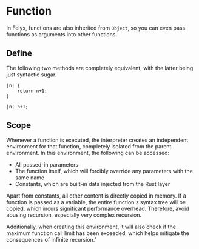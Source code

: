 # Function

In Felys, functions are also inherited from `Object`, so you can even pass functions as arguments into other functions.

## Define

The following two methods are completely equivalent, with the latter being just syntactic sugar.

```
|n| {
    return n+1;
}
```

```
|n| n+1;
```

## Scope

Whenever a function is executed, the interpreter creates an independent environment for that function, completely isolated from the parent environment. In this environment, the following can be accessed:

- All passed-in parameters
- The function itself, which will forcibly override any parameters with the same name
- Constants, which are built-in data injected from the Rust layer

Apart from constants, all other content is directly copied in memory. If a function is passed as a variable, the entire function's syntax tree will be copied, which incurs significant performance overhead. Therefore, avoid abusing recursion, especially very complex recursion.

Additionally, when creating this environment, it will also check if the maximum function call limit has been exceeded, which helps mitigate the consequences of infinite recursion."
